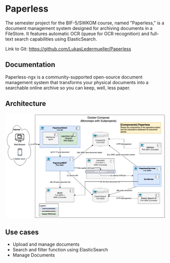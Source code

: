 # Paperless

The semester project for the BIF-5/SWKOM course, named "Paperless," is a document management system designed for archiving documents in a FileStore. It features automatic OCR (queue for OCR recognition) and full-text search capabilities using ElasticSearch.

Link to Git: https://github.com/LukasLedermueller/Paperless

## Documentation

Paperless-ngx is a community-supported open-source document management system that transforms your physical documents into a searchable online archive so you can keep, well, less paper.

## Architecture

![<Paperless-Components>](./Documentation/Paperless-Components.png)

## Use cases
* Upload and manage documents
* Search and filter function using  ElasticSearch
* Manage Documents
